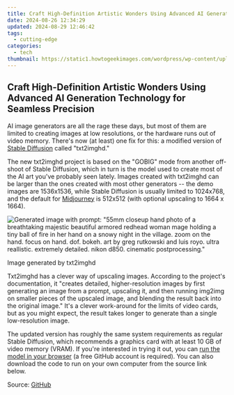 ```yaml
---
title: Craft High-Definition Artistic Wonders Using Advanced AI Generation Technology for Seamless Precision
date: 2024-08-26 12:34:29
updated: 2024-08-29 12:46:42
tags:
  - cutting-edge
categories:
  - tech
thumbnail: https://static1.howtogeekimages.com/wordpress/wp-content/uploads/2022/09/High-res-AI-art.jpg
---
```


## Craft High-Definition Artistic Wonders Using Advanced AI Generation Technology for Seamless Precision

AI image generators are all the rage these days, but most of them are limited to creating images at low resolutions, or the hardware runs out of video memory. There's now (at least) one fix for this: a modified version of [Stable Diffusion](https://unlock-android.techidaily.com/7-ways-to-unlock-a-locked-xiaomi-redmi-k70-phone-by-drfone-android/) called "txt2imghd."

 The new txt2imghd project is based on the "GOBIG" mode from another off-shoot of Stable Diffusion, which in turn is the model used to create most of the AI art you've probably seen lately. Images created with txt2imghd can be larger than the ones created with most other generators -- the demo images are 1536x1536, while Stable Diffusion is usually limited to 1024x768, and the default for [Midjourney](https://howto.techidaily.com/google-play-services-wont-update-12-fixes-are-here-on-motorola-moto-g73-5g-drfone-by-drfone-fix-android-problems-fix-android-problems/) is 512x512 (with optional upscaling to 1664 x 1664).

![Generated image with prompt: "55mm closeup hand photo of a breathtaking majestic beautiful armored redhead woman mage holding a tiny ball of fire in her hand on a snowy night in the village. zoom on the hand. focus on hand. dof. bokeh. art by greg rutkowski and luis royo. ultra reallistic. extremely detailed. nikon d850. cinematic postprocessing."](https://static1.howtogeekimages.com/wordpress/wp-content/uploads/2022/09/00030ud-Large.jpeg) 

Image generated by txt2imghd

 Txt2imghd has a clever way of upscaling images. According to the project's documentation, it "creates detailed, higher-resolution images by first generating an image from a prompt, upscaling it, and then running img2img on smaller pieces of the upscaled image, and blending the result back into the original image." It's a clever work-around for the limits of video cards, but as you might expect, the result takes longer to generate than a single low-resolution image.

 The updated version has roughly the same system requirements as regular Stable Diffusion, which recommends a graphics card with at least 10 GB of video memory (VRAM). If you're interested in trying it out, you can [run the model in your browser](https://replicate.com/cjwbw/stable-diffusion-high-resolution) (a free GitHub account is required). You can also download the code to run on your own computer from the source link below.

 Source: [GitHub](https://github.com/jquesnelle/txt2imghd)

<ins class="adsbygoogle"
     style="display:block"
     data-ad-format="autorelaxed"
     data-ad-client="ca-pub-7571918770474297"
     data-ad-slot="1223367746"></ins>



<ins class="adsbygoogle"
     style="display:block"
     data-ad-client="ca-pub-7571918770474297"
     data-ad-slot="8358498916"
     data-ad-format="auto"
     data-full-width-responsive="true"></ins>
